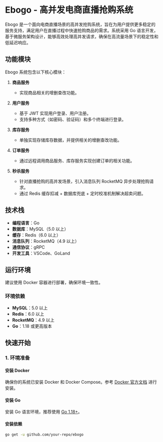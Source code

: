 # Ebogo - 高并发电商直播抢购系统

Ebogo 是一个面向电商直播场景的高并发抢购系统，旨在为用户提供更多稳定的服务支持，满足用户在直播过程中快速抢购商品的需求。系统采用 Go 语言开发，基于微服务架构设计，能够高效处理高并发请求，确保在高流量场景下的稳定性和低延迟响应。

## 功能模块

Ebogo 系统包含以下核心模块：

1. **商品服务**  
   - 实现商品相关的增删查改功能。

2. **用户服务**  
   - 基于 JWT 实现用户登录、用户注册。
   - 支持多种方式（如密码、验证码）和多个终端进行登录。

3. **库存服务**  
   - 单独实现存储库存数据，并提供相关的增删查改功能。

4. **订单服务**  
   - 通过远程调用商品服务、库存服务实现创建订单的相关功能。

5. **秒杀服务**  
   - 针对直播抢购的高并发场景，引入消息队列 RocketMQ 异步处理抢购请求。
   - 通过 Redis 缓存扣减 + 数据库兜底 + 定时校准机制解决超卖问题。

## 技术栈

- **编程语言**：Go
- **数据库**：MySQL（5.0 以上）
- **缓存**：Redis（6.0 以上）
- **消息队列**：RocketMQ（4.9 以上）
- **通信协议**：gRPC
- **开发工具**：VSCode、GoLand

## 运行环境

建议使用 Docker 容器进行部署，确保环境一致性。

### 环境依赖

- **MySQL**：5.0 以上
- **Redis**：6.0 以上
- **RocketMQ**：4.9 以上
- **Go**：1.18 或更高版本

## 快速开始

### 1. 环境准备

#### 安装 Docker

确保你的系统已安装 Docker 和 Docker Compose。参考 [Docker 官方文档](https://docs.docker.com/get-docker/) 进行安装。

#### 安装 Go

安装 Go 语言环境，推荐使用 [Go 1.18+](https://golang.org/dl)。

#### 安装依赖

```bash
go get -u github.com/your-repo/ebogo
